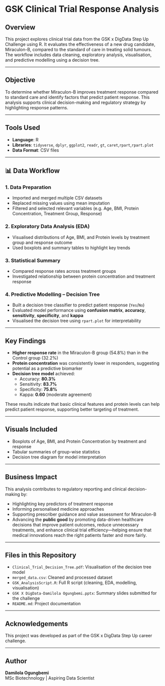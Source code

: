 # GSK Clinical Trial Response Analysis

## Overview
This project explores clinical trial data from the GSK x DigData Step Up Challenge using R. It evaluates the effectiveness of a new drug candidate, Miraculon-B, compared to the standard of care in treating solid tumours. The workflow includes data cleaning, exploratory analysis, visualisation, and predictive modelling using a decision tree.

---

## Objective
To determine whether Miraculon-B improves treatment response compared to standard care and identify factors that predict patient response. This analysis supports clinical decision-making and regulatory strategy by highlighting response patterns.

---

## Tools Used
- **Language**: R
- **Libraries**: `tidyverse`, `dplyr`, `ggplot2`, `readr`, `gt`, `caret`,`rpart`,`rpart.plot`
- **Data Format**: CSV files

---
## 📊 Data Workflow  
### 1. Data Preparation  
- Imported and merged multiple CSV datasets  
- Replaced missing values using mean imputation  
- Filtered and selected relevant variables (e.g. Age, BMI, Protein Concentration, Treatment Group, Response)

### 2. Exploratory Data Analysis (EDA)  
- Visualised distributions of Age, BMI, and Protein levels by treatment group and response outcome  
- Used boxplots and summary tables to highlight key trends

### 3. Statistical Summary  
- Compared response rates across treatment groups  
- Investigated relationship between protein concentration and treatment response

### 4. Predictive Modelling – Decision Tree  
- Built a decision tree classifier to predict patient response (`Yes`/`No`)  
- Evaluated model performance using **confusion matrix**, **accuracy**, **sensitivity**, **specificity**, and **kappa**  
- Visualised the decision tree using `rpart.plot` for interpretability

---

## Key Findings  
- **Higher response rate** in the Miraculon-B group (54.8%) than in the Control group (32.2%)  
- **Protein concentration** was consistently lower in responders, suggesting potential as a predictive biomarker  
- **Decision tree model** achieved:
  - Accuracy: **80.3%**
  - Sensitivity: **83.7%**
  - Specificity: **75.8%**
  - Kappa: **0.60** (moderate agreement)

These results indicate that basic clinical features and protein levels can help predict patient response, supporting better targeting of treatment.

---

## Visuals Included  
- Boxplots of Age, BMI, and Protein Concentration by treatment and response  
- Tabular summaries of group-wise statistics  
- Decision tree diagram for model interpretation  
  

---

## Business Impact  
This analysis contributes to regulatory reporting and clinical decision-making by:  
- Highlighting key predictors of treatment response  
- Informing personalised medicine approaches  
- Supporting prescriber guidance and value assessment for Miraculon-B
- Advancing the **public good** by promoting data-driven healthcare decisions that improve patient outcomes, reduce unnecessary treatments, and enhance clinical trial efficiency—helping ensure that medical innovations reach the right patients faster and more fairly.  

---

## Files in this Repository  
- `Clinical_Trial_Decision_Tree.pdf`: Visualisation of the decision tree model 
-  `merged_data.csv`: Cleaned and processed dataset  
- `GSK_AnalysisScript.R`: Full R script (cleaning, EDA, modelling, visualisation)  
- `GSK X DigData-Damilola Ogungbemi.pptx`: Summary slides submitted for the challenge  
- `README.md`: Project documentation  

---

## Acknowledgements
This project was developed as part of the GSK x DigData Step Up career challenge.

---

## Author
**Damilola Ogungbemi**  
MSc Biotechnology | Aspiring Data Scientist 
